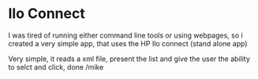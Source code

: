 # Ilo Connect

I was tired of running either command line tools or using webpages, so i created a very simple app, that uses the HP Ilo connect (stand alone app)

Very simple, it reads a xml file, present the list and give the user the ability to selct and click, done
/mike